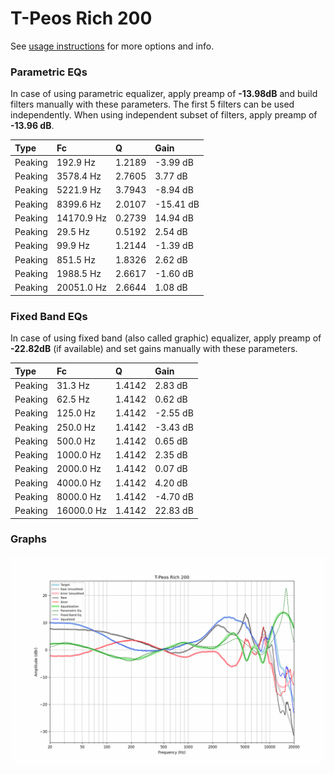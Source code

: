 # T-Peos Rich 200
See [usage instructions](https://github.com/jaakkopasanen/AutoEq#usage) for more options and info.

### Parametric EQs
In case of using parametric equalizer, apply preamp of **-13.98dB** and build filters manually
with these parameters. The first 5 filters can be used independently.
When using independent subset of filters, apply preamp of **-13.96 dB**.

| Type    | Fc         |      Q | Gain      |
|:--------|:-----------|:-------|:----------|
| Peaking | 192.9 Hz   | 1.2189 | -3.99 dB  |
| Peaking | 3578.4 Hz  | 2.7605 | 3.77 dB   |
| Peaking | 5221.9 Hz  | 3.7943 | -8.94 dB  |
| Peaking | 8399.6 Hz  | 2.0107 | -15.41 dB |
| Peaking | 14170.9 Hz | 0.2739 | 14.94 dB  |
| Peaking | 29.5 Hz    | 0.5192 | 2.54 dB   |
| Peaking | 99.9 Hz    | 1.2144 | -1.39 dB  |
| Peaking | 851.5 Hz   | 1.8326 | 2.62 dB   |
| Peaking | 1988.5 Hz  | 2.6617 | -1.60 dB  |
| Peaking | 20051.0 Hz | 2.6644 | 1.08 dB   |

### Fixed Band EQs
In case of using fixed band (also called graphic) equalizer, apply preamp of **-22.82dB**
(if available) and set gains manually with these parameters.

| Type    | Fc         |      Q | Gain     |
|:--------|:-----------|:-------|:---------|
| Peaking | 31.3 Hz    | 1.4142 | 2.83 dB  |
| Peaking | 62.5 Hz    | 1.4142 | 0.62 dB  |
| Peaking | 125.0 Hz   | 1.4142 | -2.55 dB |
| Peaking | 250.0 Hz   | 1.4142 | -3.43 dB |
| Peaking | 500.0 Hz   | 1.4142 | 0.65 dB  |
| Peaking | 1000.0 Hz  | 1.4142 | 2.35 dB  |
| Peaking | 2000.0 Hz  | 1.4142 | 0.07 dB  |
| Peaking | 4000.0 Hz  | 1.4142 | 4.20 dB  |
| Peaking | 8000.0 Hz  | 1.4142 | -4.70 dB |
| Peaking | 16000.0 Hz | 1.4142 | 22.83 dB |

### Graphs
![](./T-Peos%20Rich%20200.png)